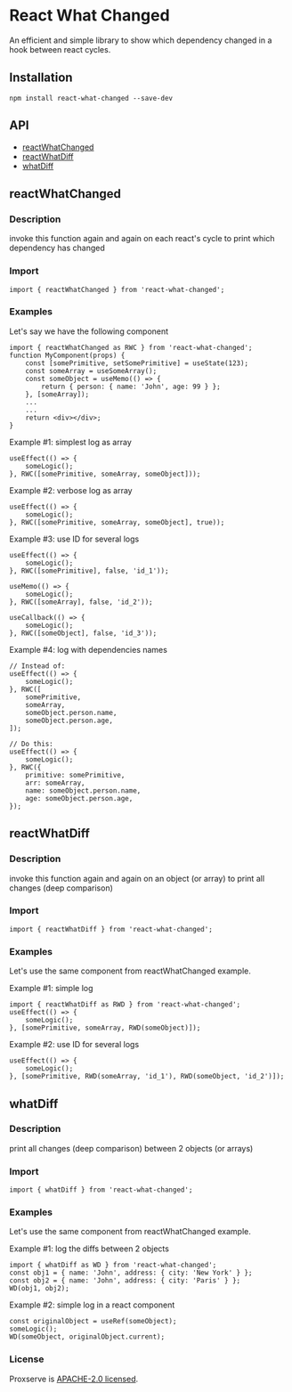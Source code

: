 # React What Changed

An efficient and simple library to show which dependency changed in a hook between react cycles.

## Installation
```
npm install react-what-changed --save-dev
```

## API
* [reactWhatChanged](#reactWhatChanged)
* [reactWhatDiff](#reactWhatDiff)
* [whatDiff](#whatDiff)

## reactWhatChanged

### Description
invoke this function again and again on each react's cycle to print which dependency has changed

### Import
```
import { reactWhatChanged } from 'react-what-changed';
```

### Examples
Let's say we have the following component
```
import { reactWhatChanged as RWC } from 'react-what-changed';
function MyComponent(props) {
    const [somePrimitive, setSomePrimitive] = useState(123);
    const someArray = useSomeArray();
    const someObject = useMemo(() => {
        return { person: { name: 'John', age: 99 } };
    }, [someArray]);
    ...
    ...
    return <div></div>;
}
```

Example #1: simplest log as array
```
useEffect(() => {
    someLogic();
}, RWC([somePrimitive, someArray, someObject]));
```

Example #2: verbose log as array
```
useEffect(() => {
    someLogic();
}, RWC([somePrimitive, someArray, someObject], true));
```

Example #3: use ID for several logs
```
useEffect(() => {
    someLogic();
}, RWC([somePrimitive], false, 'id_1'));

useMemo(() => {
    someLogic();
}, RWC([someArray], false, 'id_2'));

useCallback(() => {
    someLogic();
}, RWC([someObject], false, 'id_3'));
```

Example #4: log with dependencies names
```
// Instead of:
useEffect(() => {
    someLogic();
}, RWC([
    somePrimitive,
    someArray,
    someObject.person.name,
    someObject.person.age,
]);

// Do this:
useEffect(() => {
    someLogic();
}, RWC({
    primitive: somePrimitive,
    arr: someArray,
    name: someObject.person.name,
    age: someObject.person.age,
});
```

## reactWhatDiff

### Description
invoke this function again and again on an object (or array) to print all changes (deep comparison)

### Import
```
import { reactWhatDiff } from 'react-what-changed';
```

### Examples
Let's use the same component from reactWhatChanged example.

Example #1: simple log
```
import { reactWhatDiff as RWD } from 'react-what-changed';
useEffect(() => {
    someLogic();
}, [somePrimitive, someArray, RWD(someObject)]);
```

Example #2: use ID for several logs
```
useEffect(() => {
    someLogic();
}, [somePrimitive, RWD(someArray, 'id_1'), RWD(someObject, 'id_2')]);
```

## whatDiff

### Description
print all changes (deep comparison) between 2 objects (or arrays)

### Import
```
import { whatDiff } from 'react-what-changed';
```

### Examples
Let's use the same component from reactWhatChanged example.

Example #1: log the diffs between 2 objects
```
import { whatDiff as WD } from 'react-what-changed';
const obj1 = { name: 'John', address: { city: 'New York' } };
const obj2 = { name: 'John', address: { city: 'Paris' } };
WD(obj1, obj2);
```

Example #2: simple log in a react component
```
const originalObject = useRef(someObject);
someLogic();
WD(someObject, originalObject.current);
```

### License
Proxserve is [APACHE-2.0 licensed](https://www.apache.org/licenses/LICENSE-2.0).
